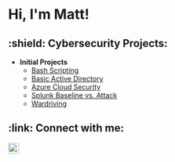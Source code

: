 <h1>Hi, I'm Matt!

<h2>:shield: Cybersecurity Projects:</h2>

- <b>Initial Projects</b>
  - [Bash Scripting](https://github.com/mattdivisconte/BashURL)
  - [Basic Active Directory](https://github.com/mattdivisconte/ADURL)
  - [Azure Cloud Security](https://github.com/mattdivisconte/BashURL)
  - [Splunk Baseline vs. Attack](https://github.com/mattdivisconte/BashURL)
  - [Wardriving](https://github.com/mattdivisconte/BashURL)
<h2> :link: Connect with me:</h2>

[<img align="left" alt="MattDiVisconte | LinkedIn" width="22px" src="https://cdn.jsdelivr.net/npm/simple-icons@v3/icons/linkedin.svg" />][linkedin]

[linkedin]: https://www.linkedin.com/in/matt-divisconte-96b3a2a/
